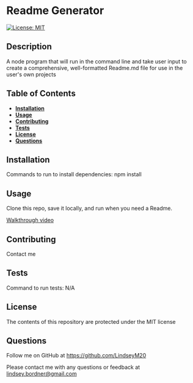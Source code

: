 # Readme Generator
  
  [![License: MIT](https://img.shields.io/badge/License-MIT-yellow.svg)](https://opensource.org/licenses/MIT)

  ## Description
  A node program that will run in the command line and take user input to create a comprehensive, well-formatted Readme.md file for use in the user's own projects

  ## Table of Contents
  * [**Installation**](#installation)
  * [**Usage**](#usage)
  * [**Contributing**](#contributing)
  * [**Tests**](#tests)
  * [**License**](#license)
  * [**Questions**](#questions)

  ## Installation
  Commands to run to install dependencies: npm install

  ## Usage
  Clone this repo, save it locally, and run when you need a Readme.
  
  [Walkthrough video](https://drive.google.com/file/d/1JZ8gtQofo46kabYuYV8HfQIkS_i_osOc/view?usp=sharing)

  ## Contributing
  Contact me

  ## Tests
  Command to run tests: N/A

  ## License
  The contents of this repository are protected under the MIT license

  ## Questions
  Follow me on GitHub at https://github.com/LindseyM20

  Please contact me with any questions or feedback at lindsey.bordner@gmail.com 
